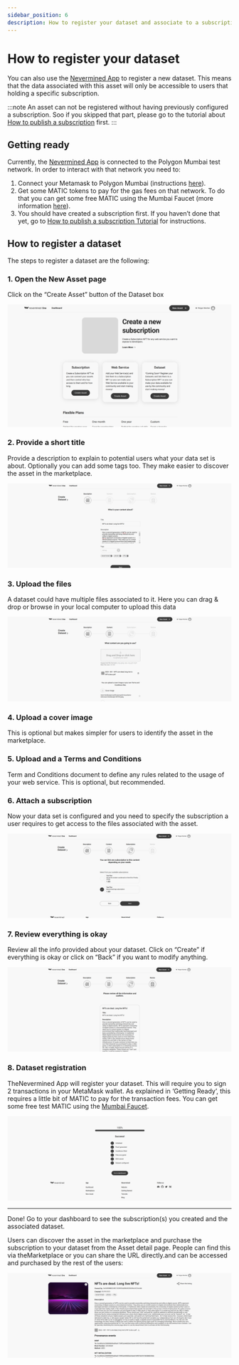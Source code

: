```yaml
---
sidebar_position: 6
description: How to register your dataset and associate to a subscription
---
```


# How to register your dataset

You can also use the [Nevermined App](https://mumbai.nevermined.app/) to register a new dataset. This means that the data associated with this asset  will only be accessible to users that holding a specific subscription.

:::note
An asset can not be registered without having previously configured a subscription. Soo if you skipped that part, please go to the tutorial about [How to publish a subscription](04-create-subscription.md) first.
:::

## Getting ready

Currently, the [Nevermined App](https://mumbai.nevermined.app/) is connected to the Polygon Mumbai test network. In order to interact with that network you need to:

1. Connect your Metamask to Polygon Mumbai (instructions [here](02-metamask.md)).
2. Get some MATIC tokens to pay for the gas fees on that network. To do that you can get some free MATIC using the Mumbai Faucet (more information [here](50-faucets.md)).
3. You should have created a subscription first. If you haven’t done that yet, go to [How to publish a subscription Tutorial](04-create-subscription.md) for instructions.

## How to register a dataset

The steps to register a dataset are the following:

### 1. Open the New Asset page

Click on the “Create Asset” button of the Dataset box

![Create a new Asset page](../images/tutorials/01_New_Subscription.png)

### 2. Provide a short title

Provide a description to explain to potential users what your data set is about. Optionally you can add some tags too. They make easier to discover the asset in the marketplace.

![Add dataset metadata page](../images/tutorials/18_Publisher_dataset_01.png)

### 3. Upload the files

A dataset could have multiple files associated to it. Here you can drag & drop or browse in your local computer to upload this data

![Add Web Service metadata page](../images/tutorials/19_Publisher_dataset_02.png)

### 4. Upload a cover image

This is optional but makes simpler for users to identify the asset in the marketplace.

### 5. Upload and a Terms and Conditions

Term and Conditions document to define any rules related to the usage of your web service. This is optional, but recommended.

### 6. Attach a subscription

Now your data set is configured and you need to  specify the subscription a user requires to get access to the files associated with the asset.

![Attach a subscription to the dataset](../images/tutorials/20_Publisher_dataset_03.png)

### 7. Review everything is okay

Review all the info provided about your dataset. Click on “Create” if everything is okay or click on “Back” if you want to modify anything.

![Review new dataset is okay](../images/tutorials/21_Publisher_dataset_04.png)

### 8. Dataset registration

TheNevermined App will register your dataset. This will require you to sign 2 transactions in your MetaMask wallet. 
As explained in ‘Getting Ready’, this requires a little bit of MATIC to pay for the transaction fees. You can get some free test MATIC using the [Mumbai Faucet](https://mumbaifaucet.com).

![Registration of the dataset](../images/tutorials/22_Publisher_dataset_05.png)

---

Done! Go to your dashboard to see the subscription(s) you created and the associated dataset.

Users can discover the asset in the marketplace and purchase the subscription to your dataset from the Asset detail page. People can find this via theMarketplace or you can share the URL directly.and can be accessed and purchased by the rest of the users:

![New dataset created](../images/tutorials/23_Dataset_details_page.png)
